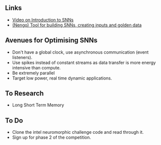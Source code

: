 ## Links 
* [Video on Introduction to SNNs](https://www.youtube.com/watch?v=PeW-TN3P1hk)
* [(Nengo) Tool for building SNNs, creating inputs and golden data](https://www.nengo.ai/)

## Avenues for Optimising SNNs
* Don't have a global clock, use asynchronous communication (event listeners).
* Use spikes instead of constant streams as data transfer is more energy intensive than compute.
* Be extremely parallel 
* Target low power, real time dynamic applications.


## To Research
* Long Short Term Memory

## To Do
* Clone the intel neuromorphic challenge code and read through it. 
* Sign up for phase 2 of the competition.
